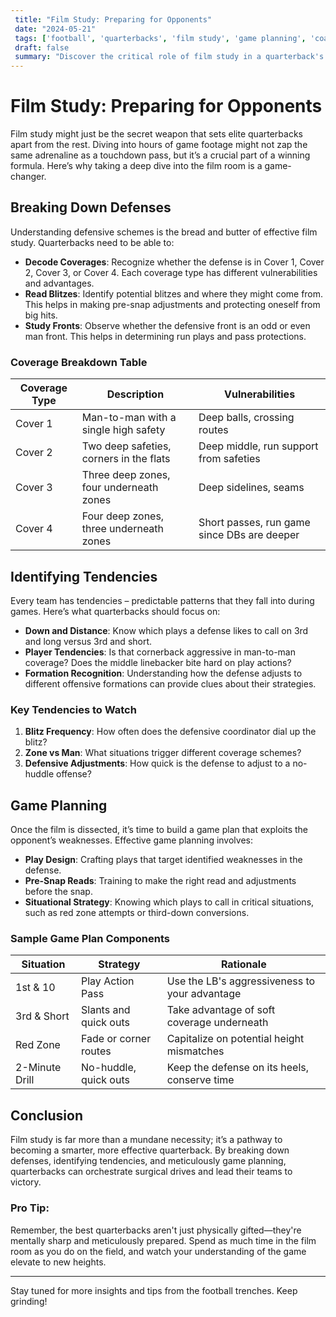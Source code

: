 ```yaml
---
 title: "Film Study: Preparing for Opponents"
 date: "2024-05-21"
 tags: ['football', 'quarterbacks', 'film study', 'game planning', 'coaching', 'defense analysis', 'tendencies', 'preparation', 'sports', 'strategy']
 draft: false
 summary: "Discover the critical role of film study in a quarterback's preparation. Learn how to break down defenses, identify tendencies, and strategically plan for the game."
---
```


# Film Study: Preparing for Opponents

Film study might just be the secret weapon that sets elite quarterbacks apart from the rest. Diving into hours of game footage might not zap the same adrenaline as a touchdown pass, but it’s a crucial part of a winning formula. Here’s why taking a deep dive into the film room is a game-changer.

## Breaking Down Defenses

Understanding defensive schemes is the bread and butter of effective film study. Quarterbacks need to be able to:

- **Decode Coverages**: Recognize whether the defense is in Cover 1, Cover 2, Cover 3, or Cover 4. Each coverage type has different vulnerabilities and advantages.
- **Read Blitzes**: Identify potential blitzes and where they might come from. This helps in making pre-snap adjustments and protecting oneself from big hits.
- **Study Fronts**: Observe whether the defensive front is an odd or even man front. This helps in determining run plays and pass protections.

### Coverage Breakdown Table

| Coverage Type | Description                                     | Vulnerabilities                                   |
|---------------|-------------------------------------------------|--------------------------------------------------|
| Cover 1       | Man-to-man with a single high safety            | Deep balls, crossing routes                      |
| Cover 2       | Two deep safeties, corners in the flats         | Deep middle, run support from safeties           |
| Cover 3       | Three deep zones, four underneath zones         | Deep sidelines, seams                            |
| Cover 4       | Four deep zones, three underneath zones         | Short passes, run game since DBs are deeper      |

## Identifying Tendencies

Every team has tendencies – predictable patterns that they fall into during games. Here’s what quarterbacks should focus on:

- **Down and Distance**: Know which plays a defense likes to call on 3rd and long versus 3rd and short.
- **Player Tendencies**: Is that cornerback aggressive in man-to-man coverage? Does the middle linebacker bite hard on play actions?
- **Formation Recognition**: Understanding how the defense adjusts to different offensive formations can provide clues about their strategies.

### Key Tendencies to Watch

1. **Blitz Frequency**: How often does the defensive coordinator dial up the blitz?
2. **Zone vs Man**: What situations trigger different coverage schemes?
3. **Defensive Adjustments**: How quick is the defense to adjust to a no-huddle offense?

## Game Planning

Once the film is dissected, it’s time to build a game plan that exploits the opponent’s weaknesses. Effective game planning involves:

- **Play Design**: Crafting plays that target identified weaknesses in the defense.
- **Pre-Snap Reads**: Training to make the right read and adjustments before the snap.
- **Situational Strategy**: Knowing which plays to call in critical situations, such as red zone attempts or third-down conversions.

### Sample Game Plan Components

| Situation             | Strategy                          | Rationale                                   |
|-----------------------|-----------------------------------|---------------------------------------------|
| 1st & 10              | Play Action Pass                  | Use the LB's aggressiveness to your advantage|
| 3rd & Short           | Slants and quick outs             | Take advantage of soft coverage underneath  |
| Red Zone              | Fade or corner routes             | Capitalize on potential height mismatches   |
| 2-Minute Drill        | No-huddle, quick outs             | Keep the defense on its heels, conserve time|

## Conclusion

Film study is far more than a mundane necessity; it’s a pathway to becoming a smarter, more effective quarterback. By breaking down defenses, identifying tendencies, and meticulously game planning, quarterbacks can orchestrate surgical drives and lead their teams to victory.

### Pro Tip:
Remember, the best quarterbacks aren't just physically gifted—they're mentally sharp and meticulously prepared. Spend as much time in the film room as you do on the field, and watch your understanding of the game elevate to new heights. 

---

Stay tuned for more insights and tips from the football trenches. Keep grinding!

```